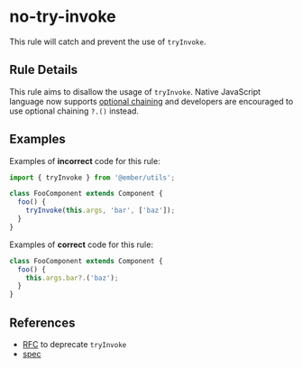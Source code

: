 # no-try-invoke

This rule will catch and prevent the use of `tryInvoke`.

## Rule Details

This rule aims to disallow the usage of `tryInvoke`. Native JavaScript language now supports [optional chaining](https://developer.mozilla.org/en-US/docs/Web/JavaScript/Reference/Operators/Optional_chaining) and developers are encouraged to use optional chaining `?.()` instead.

## Examples

Examples of **incorrect** code for this rule:

```js
import { tryInvoke } from '@ember/utils';

class FooComponent extends Component {
  foo() {
    tryInvoke(this.args, 'bar', ['baz']);
  }
}
```

Examples of **correct** code for this rule:

```js
class FooComponent extends Component {
  foo() {
    this.args.bar?.('baz');
  }
}
```

## References

- [RFC](https://github.com/emberjs/rfcs/pull/673) to deprecate `tryInvoke`
- [spec](https://api.emberjs.com/ember/release/functions/@ember%2Futils/tryInvoke)
